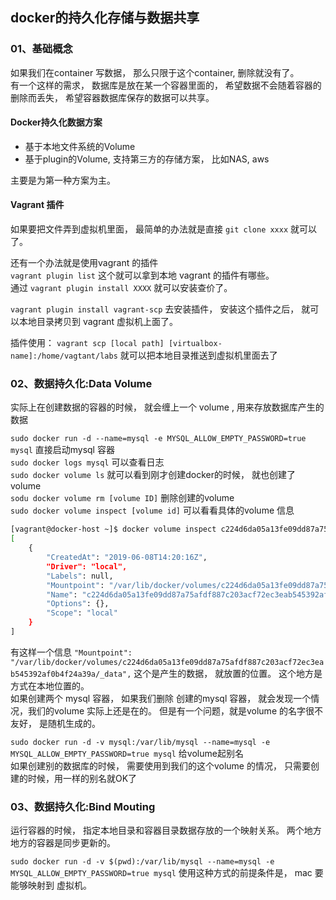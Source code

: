 ## docker的持久化存储与数据共享


### <div id="class04-01">01、基础概念</div>
如果我们在container 写数据， 那么只限于这个container, 删除就没有了。                   
有一个这样的需求， 数据库是放在某一个容器里面的， 希望数据不会随着容器的删除而丢失， 希望容器数据库保存的数据可以共享。 

#### Docker持久化数据方案
- 基于本地文件系统的Volume                           
- 基于plugin的Volume, 支持第三方的存储方案， 比如NAS, aws                           

主要是为第一种方案为主。


#### Vagrant 插件
如果要把文件弄到虚拟机里面， 最简单的办法就是直接 `git clone xxxx` 就可以了。                            

还有一个办法就是使用vagrant 的插件                       
`vagrant plugin list` 这个就可以拿到本地 vagrant 的插件有哪些。                   
通过 `vagrant plugin install XXXX` 就可以安装查价了。              

`vagrant plugin install vagrant-scp` 去安装插件， 安装这个插件之后， 就可以本地目录拷贝到 vagrant 虚拟机上面了。                        

插件使用： `vagrant scp [local path] [virtualbox-name]:/home/vagtant/labs` 就可以把本地目录推送到虚拟机里面去了

### <div id="class04-02">02、数据持久化:Data Volume</div>
实际上在创建数据的容器的时候， 就会缠上一个 volume , 用来存放数据库产生的数据

`sudo docker run -d --name=mysql -e MYSQL_ALLOW_EMPTY_PASSWORD=true mysql` 直接启动mysql 容器                      
`sudo docker logs mysql` 可以查看日志                         
`sudo docker volume ls` 就可以看到刚才创建docker的时候， 就也创建了 volume                 
`sodu docker volume rm [volume ID]` 删除创建的volume                         
`sudo docker volume inspect [volume id]` 可以看看具体的volume 信息

```bash
[vagrant@docker-host ~]$ docker volume inspect c224d6da05a13fe09dd87a75afdf887c203acf72ec3eab545392af0b4f24a39a
[
    {
        "CreatedAt": "2019-06-08T14:20:16Z",
        "Driver": "local",
        "Labels": null,
        "Mountpoint": "/var/lib/docker/volumes/c224d6da05a13fe09dd87a75afdf887c203acf72ec3eab545392af0b4f24a39a/_data",
        "Name": "c224d6da05a13fe09dd87a75afdf887c203acf72ec3eab545392af0b4f24a39a",
        "Options": {},
        "Scope": "local"
    }
]
```
有这样一个信息 `"Mountpoint": "/var/lib/docker/volumes/c224d6da05a13fe09dd87a75afdf887c203acf72ec3eab545392af0b4f24a39a/_data",` 这个是产生的数据， 就放置的位置。 这个地方是方式在本地位置的。                              
如果创建两个 mysql 容器， 如果我们删除 创建的mysql 容器， 就会发现一个情况，我们的volume 实际上还是在的。 但是有一个问题，就是volume 的名字很不友好， 是随机生成的。

`sudo docker run -d -v mysql:/var/lib/mysql --name=mysql -e MYSQL_ALLOW_EMPTY_PASSWORD=true mysql` 给volume起别名                                          
如果创建别的数据库的时候， 需要使用到我们的这个volume 的情况， 只需要创建的时候，用一样的别名就OK了                 

### <div id="class04-03">03、数据持久化:Bind Mouting</div>
运行容器的时候， 指定本地目录和容器目录数据存放的一个映射关系。 两个地方地方的容器是同步更新的。                   

`sudo docker run -d -v $(pwd):/var/lib/mysql --name=mysql -e MYSQL_ALLOW_EMPTY_PASSWORD=true mysql`
使用这种方式的前提条件是， mac 要能够映射到 虚拟机。




